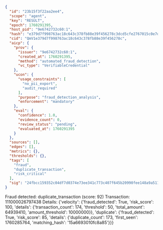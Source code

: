 ```json
{
  "id": "23b15f3f22aa2ee4",
  "scope": "agent",
  "key": "RESULT",
  "epoch": 1760291395,
  "host_pid": "9e6742732c60:1",
  "hash": "e379d7f998763ac18c643c378fb88e39f456278c3dcd5cfe2767015c0e7d7625",
  "cid": "QmV1e379d7f998763ac18c643c378fb88e39f456278c",
  "aicp": {
    "prov": {
      "issuer": "9e6742732c60:1",
      "created_at": 1760291395,
      "method": "automated_fraud_detection",
      "vc_type": "VerifiableCredential"
    },
    "ucon": {
      "usage_constraints": [
        "no_pii_export",
        "audit_required"
      ],
      "purpose": "fraud_detection_analysis",
      "enforcement": "mandatory"
    },
    "eval": {
      "confidence": 1.0,
      "evidence_count": 0,
      "review_status": "pending",
      "evaluated_at": 1760291395
    }
  },
  "sources": [],
  "edges": [],
  "metrics": {},
  "thresholds": {},
  "tags": [
    "fraud",
    "duplicate_transaction",
    "risk_critical"
  ],
  "sig": "24fbcc159352c04df7d0374e73ee341c773c407f645b20990fee148a9a511b47"
}
```

Fraud detected: duplicate_transaction (score: 92)
Transaction: 111000026797438
Details: {'velocity': {'fraud_detected': True, 'risk_score': 100, 'details': {'transaction_count': 174, 'threshold': 50, 'total_amount': 64939410, 'amount_threshold': 10000000}}, 'duplicate': {'fraud_detected': True, 'risk_score': 85, 'details': {'duplicate_count': 173, 'first_seen': 1760285764, 'matching_hash': '15a6693010fc8a85'}}}